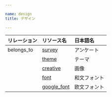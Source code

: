 ```yaml
---

name: design
title: デザイン

---
```


|リレーション|リソース名|日本語名|
|:---|:---|:---|
|belongs_to|[survey](#survey)|アンケート|
||[theme](#theme)|テーマ|
||[creative](#creative)|画像|
||[font](#font)|和文フォント|
||[google_font](#google_font)|欧文フォント|